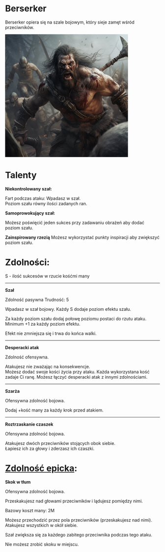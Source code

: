 # Berserker

Berserker opiera się na szale bojowym, który sieje zamęt wśród przeciwników.

<img src="imgs/berserker.png" width="400">

# Talenty

**Niekontrolowany szał:**

Fart podczas ataku: Wpadasz w szał.\
Poziom szału równy ilości zadanych ran.

**Samoprowokujący szał:**

Możesz poświęcić jeden sukces przy zadawaniu obrażeń aby dodać poziom szału.

**Zainspirowany rzezią**
Możesz wykorzystać punkty inspiracji aby zwiększyć poziom szału.

# Zdolności:

S - ilość sukcesów w rzucie kośćmi many

___
**Szał**

Zdolność pasywna
Trudność: 5

Wpadasz w szał bojowy. Każdy S dodaje poziom efektu szału.

Za każdy poziom szału dodaj połowę poziomu postaci do rzutu ataku.\
Minimum +1 za każdy poziom efektu.

Efekt nie zmniejsza się i trwa do końca walki.
___
**Desperacki atak**

Zdolność ofensywna.

Atakujesz nie zważając na konsekwencje.\
Możesz dodać swoje kości życia przy ataku. Każda wykorzystana kość zadaje Ci ranę.
Możesz łączyć desperacki atak z innymi zdolnościami.
___
**Szarża**

Ofensywna zdolność bojowa.

Dodaj +kość many za każdy krok przed atakiem.
___
**Roztrzaskanie czaszek**

Ofensywna zdolność bojowa.

Atakujesz dwóch przeciwników stojących obok siebie.\
Łapiesz ich za głowy i zderzasz ich czaszki.
# [Zdolność epicka](/docs/zdolnosc-epicka.md):

**Skok w tłum**

Ofensywna zdolność bojowa.

Przeskakujesz nad głowami przeciwników i lądujesz pomiędzy nimi.

Bazowy koszt many: 2M

Możesz przechodzić przez pola przeciwników (przeskakujesz nad nimi).\
Atakujesz wszystkich w okół siebie.

Szał zwiększa się za każdego zabitego przeciwnika podczas tego ataku.

Nie możesz zrobić skoku w miejscu.
